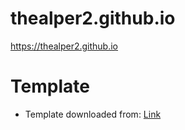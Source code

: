 # thealper2.github.io
https://thealper2.github.io

# Template

* Template downloaded from: [Link](https://startbootstrap.com/theme/resume)
